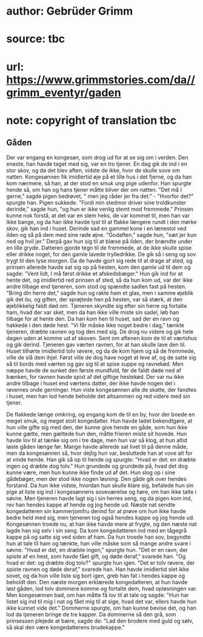 # author: Gebrüder Grimm
# source: tbc
# url: https://www.grimmstories.com/da//grimm_eventyr/gaden
# note: copyright of translation tbc

## Gåden 

Der var engang en kongesøn, som drog ud for at se sig om i verden. Den
eneste, han havde taget med sig, var en tro tjener. En dag gik de ind i
en stor skov, og da det blev aften, vidste de ikke, hvor de skulle sove
om natten. Kongesønnen fik imidlertid øje på et lille hus i det fjerne,
og da han kom nærmere, så han, at der stod en smuk ung pige udenfor. Han
spurgte hende så, om han og hans tjener måtte bliver der om natten.
"Det må I gerne," sagde pigen bedrøvet, " men jeg råder jer fra
det." - "Hvorfor det?" spurgte han. Pigen sukkede. "Fordi min
stedmor driver sine troldkunster derinde," sagde hun, "og hun er ikke
venlig stemt mod fremmede." Prinsen kunne nok forstå, at det var en
slem heks, de var kommet til, men han var ikke bange, og da han ikke
havde lyst til at flakke længere rundt i den mørke skov, gik han ind i
huset. Derinde sad en gammel kone i en lænestol ved ilden og så på dem
med sine røde øjne. "Godaften," sagde hun, "sæt jer kun ned og hvil
jer." Derpå gav hun sig til at blæse på ilden, der brændte under en
lille gryde. Datteren gjorde tegn til de fremmede, at de ikke skulle
spise eller drikke noget, for den gamle lavede trylledrikke. De gik så i
seng og sov trygt til den lyse morgen. Da de havde gjort sig rede til at
drage af sted, og prinsen allerede havde sat sig op på hesten, kom den
gamle ud til dem og sagde: "Vent lidt, I må først drikke et
afskedsbæger." Hun gik ind for at hente det, og imidlertid red prinsen
af sted, så da hun kom ud, var der ikke andre tilbage end tjeneren, som
stod og spændte sadlen fast på hesten. "Bring din herre det," sagde
hun og rakte ham et glas, men i samme øjeblik gik det itu, og giften,
der sprøjtede hen på hesten, var så stærk, at den øjeblikkelig faldt død
om. Tjeneren skyndte sig efter sin herre og fortalte ham, hvad der var
sket, men da han ikke ville miste sin sadel, løb han tilbage for at
hente den. Da han kom hen til huset, sad der en ravn og hakkede i den
døde hest. "Vi får måske ikke noget bedre i dag," tænkte tjeneren,
dræbte ravnen og tog den med sig. De drog nu videre og gik hele dagen
uden at komme ud af skoven. Sent om aftenen kom de til et værtshus og
gik derind. Tjeneren gav værten ravnen, for at han skulle lave den til.
Huset tilhørte imidlertid tolv røvere, og da de kom hjem og så de
fremmede, ville de slå dem ihjel. Først ville de dog have noget at leve
af, og de satte sig så til bords med værten og gav sig til at spise
suppe og ravnekød. Men næppe havde de sunket den første mundfuld, før de
faldt døde ned af bænken, for ravnen havde spist af det giftige
hestekød. Der var nu ikke andre tilbage i huset end værtens datter, der
ikke havde nogen del i røvernes onde gerninger. Hun viste kongesønnen
alle de skatte, der fandtes i huset, men han lod hende beholde det
altsammen og red videre med sin tjener.

De flakkede længe omkring, og engang kom de til en by, hvor der boede en
meget smuk, og meget stolt kongedatter. Hun havde ladet bekendtgøre, at
hun ville gifte sig med den, der kunne give hende en gåde, som hun ikke
kunne gætte, men gættede hun den, måtte frieren miste sit hovede. Hun
havde lov til at tænke sig om i tre dage, men hun var så klog, at hun
altid løste gåden længe før. Mange havde allerede sat livet til på denne
måde, men da kongesønnen så, hvor dejlig hun var, besluttede han at vove
alt for at vinde hende. Han gik så op til hende og spurgte: "Hvad er
det: en dræbte ingen og dræbte dog tolv." Hun grundede og grundede på,
hvad det dog kunne være, men hun kunne ikke finde ud af det. Hun slog op
i sine gådebøger, men der stod ikke nogen løsning. Den gåde gik over
hendes forstand. Da hun ikke vidste, hvordan hun skulle klare sig,
befalede hun sin pige at liste sig ind i kongesønnens soveværelse og
høre, om han ikke talte i søvne. Men tjeneren havde lagt sig i sin
herres seng, og da pigen kom ind, rev han hendes kappe af hende og jog
hende ud. Næste nat sendte kongedatteren sin kammerjomfru derind for at
prøve om hun ikke havde bedre held med sig, men tjeneren tog også hendes
kappe og jog hende ud. Kongesønnen troede nu, at han ikke havde mere at
frygte, og den næste nat lagde han sig selv i sin seng. Da kom
kongedatteren ind med en tågegrå kappe på og satte sig ved siden af ham.
Da hun troede han sov, begyndte hun at tale til ham og tænkte, han ville
måske som så mange andre svare i søvne. "Hvad er det, en dræbte
ingen," spurgte hun. "Det er en ravn, der spiste af en hest, som havde
fået gift, og døde deraf," svarede han. "Og hvad er det: og dræbte dog
tolv?" spurgte hun igen. "Det er tolv røvere, der spiste ravnen og
døde deraf," svarede han. Han havde imidlertid slet ikke sovet, og da
hun ville liste sig bort igen, greb han fat i hendes kappe og beholdt
den. Den næste morgen erklærede kongedatteren, at hun havde løst gåden,
lod tolv dommere komme og fortalte dem, hvad opløsningen var. Men
kongesønnen bad, om han måtte få lov til at tale og sagde: "Hun har
listet sig ind til mig i nat og fået mig til at sige, hvad det var,
ellers havde hun ikke kunnet vide det." Dommerne spurgte, om han kunne
bevise det, og han lod da tjeneren bringe de tre kapper. Da dommerne så
den grå, som prinsessen plejede at bære, sagde de: "Lad den brodere med
guld og sølv, så skal den være kongedatterens brudekappe."
